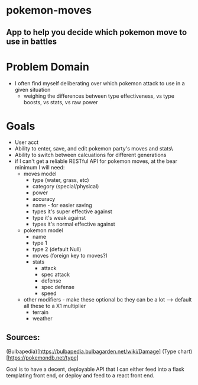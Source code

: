 # pokemon-moves
## App to help you decide which pokemon move to use in battles

# Problem Domain
- I often find myself deliberating over which pokemon attack to use in a given situation
  - weighing the differences between type effectiveness, vs type boosts, vs stats, vs raw power
  
# Goals
- User acct
- Ability to enter, save, and edit pokemon party's moves and stats\
- Ability to switch between calcuations for different generations
- if I can't get a reliable RESTful API for pokemon moves, at the bear minimum I will need:
  - moves model
    - type (water, grass, etc)
    - category (special/physical)
    - power
    - accuracy
    - name - for easier saving
    - types it's super effective against
    - type it's weak against
    - types it's normal effective against
  - pokemon model
    - name
    - type 1
    - type 2 (default Null)
    - moves (foreign key to moves?)
    - stats
        - attack
        - spec attack
        - defense
        - spec defense
        - speed
   - other modifiers - make these optional bc they can be a lot --> default all these to a X1 multiplier
      - terrain
      - weather
      
## Sources:
(Bulbapedia)[https://bulbapedia.bulbagarden.net/wiki/Damage]
(Type chart)[https://pokemondb.net/type]


Goal is to have a decent, deployable API that I can either feed into a flask templating front end, or deploy and feed to a react front end.